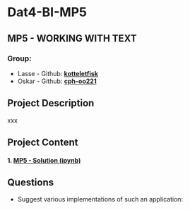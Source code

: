 # Dat4-BI-MP5

## MP5 - WORKING WITH TEXT

### Group:

- Lasse - Github: **[kotteletfisk](https://github.com/kotteletfisk)**
- Oskar - Github: **[cph-oo221](https://github.com/cph-oo221)**

## Project Description

xxx

## Project Content

#### **1. [MP5 - Solution (ipynb)](MP5.ipynb)**

## Questions

- Suggest various implementations of such an application:
